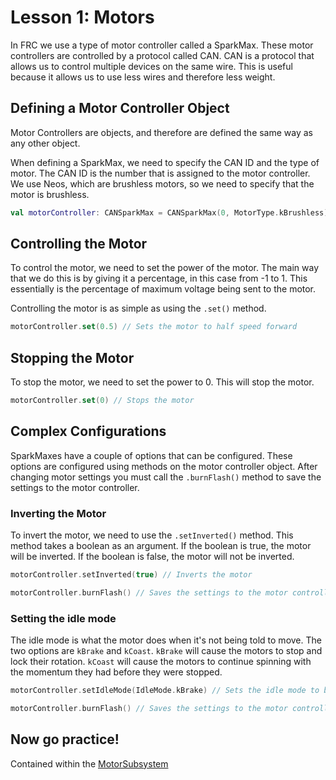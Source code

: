 # Lesson 1: Motors

In FRC we use a type of motor controller called a SparkMax. These motor controllers are controlled by a protocol called CAN. CAN is a protocol that allows us to control multiple devices on the same wire. This is useful because it allows us to use less wires and therefore less weight.

## Defining a Motor Controller Object

Motor Controllers are objects, and therefore are defined the same way as any other object.

When defining a SparkMax, we need to specify the CAN ID and the type of motor. The CAN ID is the number that is assigned to the motor controller. We use Neos, which are brushless motors, so we need to specify that the motor is brushless.

```kotlin
val motorController: CANSparkMax = CANSparkMax(0, MotorType.kBrushless)
```

## Controlling the Motor

To control the motor, we need to set the power of the motor. The main way that we do this is by giving it a percentage, in this case from -1 to 1. This essentially is the percentage of maximum voltage being sent to the motor.

Controlling the motor is as simple as using the `.set()` method.

```kotlin
motorController.set(0.5) // Sets the motor to half speed forward
```

## Stopping the Motor

To stop the motor, we need to set the power to 0. This will stop the motor.

```kotlin
motorController.set(0) // Stops the motor
```

## Complex Configurations

SparkMaxes have a couple of options that can be configured. These options are configured using methods on the motor controller object. After changing motor settings you must call the `.burnFlash()` method to save the settings to the motor controller.

### Inverting the Motor

To invert the motor, we need to use the `.setInverted()` method. This method takes a boolean as an argument. If the boolean is true, the motor will be inverted. If the boolean is false, the motor will not be inverted.

```kotlin
motorController.setInverted(true) // Inverts the motor

motorController.burnFlash() // Saves the settings to the motor controller
```

### Setting the idle mode

The idle mode is what the motor does when it's not being told to move. The two options are `kBrake` and `kCoast`. `kBrake` will cause the motors to stop and lock their rotation. `kCoast` will cause the motors to continue spinning with the momentum they had before they were stopped.

```kotlin
motorController.setIdleMode(IdleMode.kBrake) // Sets the idle mode to brake

motorController.burnFlash() // Saves the settings to the motor controller
```

## Now go practice!

Contained within the [MotorSubsystem](src/main/java/frc/robot/subsystems/MotorSubsystem.kt)


